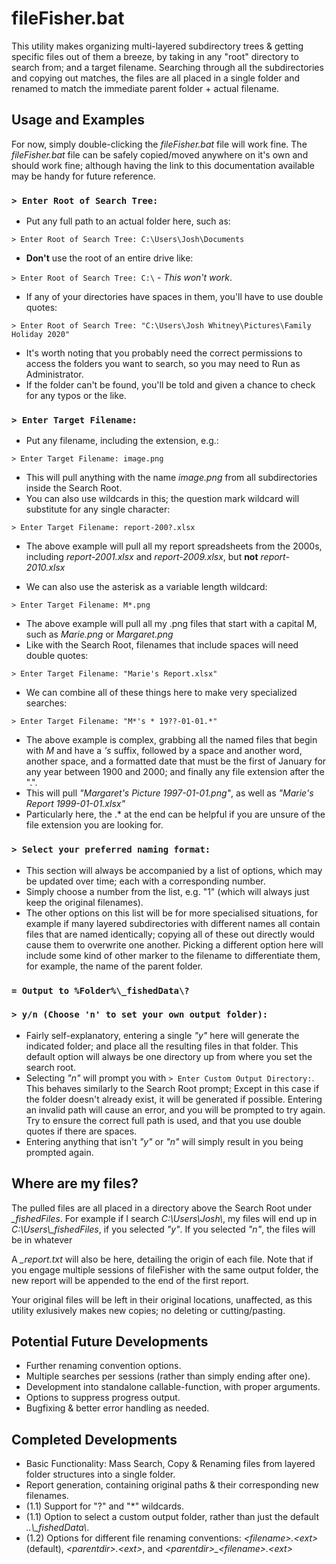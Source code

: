 # fileFisher.bat

This utility makes organizing multi-layered subdirectory trees & getting specific files out of them a breeze, by taking in any "root" directory to search from; and a target filename. Searching through all the subdirectories and copying out matches, the files are all placed in a single folder and renamed to match the immediate parent folder + actual filename.

## Usage and Examples
For now, simply double-clicking the *fileFisher.bat* file will work fine. The *fileFisher.bat* file can be safely copied/moved anywhere on it's own and should work fine; although having the link to this documentation available may be handy for future reference.

### ```> Enter Root of Search Tree: ```

- Put any full path to an actual folder here, such as:

```> Enter Root of Search Tree: C:\Users\Josh\Documents```

- **Don't** use the root of an entire drive like: 

```> Enter Root of Search Tree: C:\``` - *This won't work*.

- If any of your directories have spaces in them, you'll have to use double quotes:

```> Enter Root of Search Tree: "C:\Users\Josh Whitney\Pictures\Family Holiday 2020"```

- It's worth noting that you probably need the correct permissions to access the folders you want to search, so you may need to Run as Administrator.
- If the folder can't be found, you'll be told and given a chance to check for any typos or the like.

### ```> Enter Target Filename: ```

- Put any filename, including the extension, e.g.:

```> Enter Target Filename: image.png```

- This will pull anything with the name *image.png* from all subdirectories inside the Search Root. 
- You can also use wildcards in this; the question mark wildcard will substitute for any single character:

```> Enter Target Filename: report-200?.xlsx```

- The above example will pull all my report spreadsheets from the 2000s, including *report-2001.xlsx* and *report-2009.xlsx*, but **not** *report-2010.xlsx*

- We can also use the asterisk as a variable length wildcard:

```> Enter Target Filename: M*.png```

- The above example will pull all my .png files that start with a capital M, such as *Marie.png* or *Margaret.png*
- Like with the Search Root, filenames that include spaces will need double quotes:

```> Enter Target Filename: "Marie's Report.xlsx"```

- We can combine all of these things here to make very specialized searches:

```> Enter Target Filename: "M*'s * 19??-01-01.*"```

- The above example is complex, grabbing all the named files that begin with *M* and have a *'s* suffix, followed by a space and another word, another space, and a formatted date that must be the first of January for any year between 1900 and 2000; and finally any file extension after the ".".
- This will pull *"Margaret's Picture 1997-01-01.png"*, as well as *"Marie's Report 1999-01-01.xlsx"*
- Particularly here, the .* at the end can be helpful if you are unsure of the file extension you are looking for.

### ```> Select your preferred naming format: ```

 - This section will always be accompanied by a list of options, which may be updated over time; each with a corresponding number.
 - Simply choose a number from the list, e.g. "1" (which will always just keep the original filenames).
 - The other options on this list will be for more specialised situations, for example if many layered subdirectories with different names all contain files that are named identically; copying all of these out directly would cause them to overwrite one another. Picking a different option here will include some kind of other marker to the filename to differentiate them, for example, the name of the parent folder.

### ```= Output to %Folder%\_fishedData\?```
### ```> y/n (Choose 'n' to set your own output folder): ```

- Fairly self-explanatory, entering a single *"y"* here will generate the indicated folder; and place all the resulting files in that folder. This default option will always be one directory up from where you set the search root.
- Selecting *"n"* will prompt you with ``` > Enter Custom Output Directory: ```. This behaves similarly to the Search Root prompt; Except in this case if the folder doesn't already exist, it will be generated if possible. Entering an invalid path will cause an error, and you will be prompted to try again. Try to ensure the correct full path is used, and that you use double quotes if there are spaces.
- Entering anything that isn't *"y"* or *"n"* will simply result in you being prompted again.

## Where are my files?

The pulled files are all placed in a directory above the Search Root under *_fishedFiles*. For example if I search *C:\Users\Josh\\*, my files will end up in *C:\Users\\_fishedFiles*, if you selected *"y"*. If you selected *"n"*, the files will be in whatever

A *_report.txt* will also be here, detailing the origin of each file. Note that if you engage multiple sessions of fileFisher with the same output folder, the new report will be appended to the end of the first report.

Your original files will be left in their original locations, unaffected, as this utility exlusively makes new copies; no deleting or cutting/pasting.

## Potential Future Developments
- Further renaming convention options.
- Multiple searches per sessions (rather than simply ending after one).
- Development into standalone callable-function, with proper arguments.
- Options to suppress progress output.
- Bugfixing & better error handling as needed.

## Completed Developments
- Basic Functionality: Mass Search, Copy & Renaming files from layered folder structures into a single folder.
- Report generation, containing original paths & their corresponding new filenames.
- (1.1) Support for "?" and "*" wildcards.
- (1.1) Option to select a custom output folder, rather than just the default *..\\_fishedData\\*.
- (1.2) Options for different file renaming conventions: *\<filename\>.\<ext\>* (default), *\<parentdir\>.\<ext\>*, and *\<parentdir\>_\<filename\>.\<ext\>*
